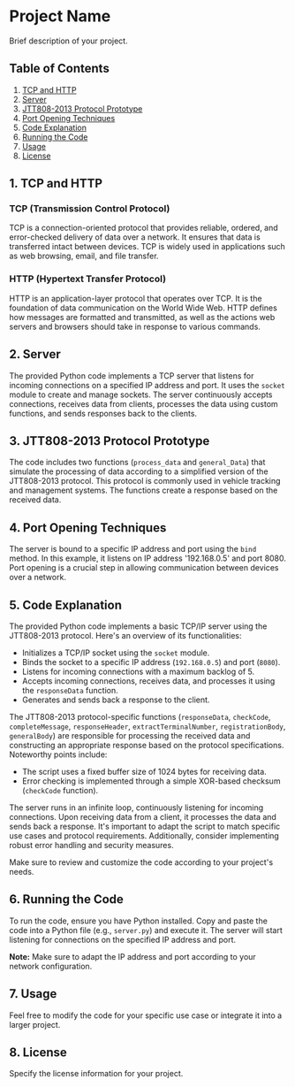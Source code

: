 # Project Name

Brief description of your project.

## Table of Contents

1. [TCP and HTTP](#1-tcp-and-http)
2. [Server](#2-server)
3. [JTT808-2013 Protocol Prototype](#3-jtt808-2013-protocol-prototype)
4. [Port Opening Techniques](#4-port-opening-techniques)
5. [Code Explanation](#5-code-explanation)
6. [Running the Code](#6-running-the-code)
7. [Usage](#7-usage)
8. [License](#8-license)

## 1. TCP and HTTP

### TCP (Transmission Control Protocol)

TCP is a connection-oriented protocol that provides reliable, ordered, and error-checked delivery of data over a network. It ensures that data is transferred intact between devices. TCP is widely used in applications such as web browsing, email, and file transfer.

### HTTP (Hypertext Transfer Protocol)

HTTP is an application-layer protocol that operates over TCP. It is the foundation of data communication on the World Wide Web. HTTP defines how messages are formatted and transmitted, as well as the actions web servers and browsers should take in response to various commands.

## 2. Server

The provided Python code implements a TCP server that listens for incoming connections on a specified IP address and port. It uses the `socket` module to create and manage sockets. The server continuously accepts connections, receives data from clients, processes the data using custom functions, and sends responses back to the clients.

## 3. JTT808-2013 Protocol Prototype

The code includes two functions (`process_data` and `general_Data`) that simulate the processing of data according to a simplified version of the JTT808-2013 protocol. This protocol is commonly used in vehicle tracking and management systems. The functions create a response based on the received data.

## 4. Port Opening Techniques

The server is bound to a specific IP address and port using the `bind` method. In this example, it listens on IP address '192.168.0.5' and port 8080. Port opening is a crucial step in allowing communication between devices over a network.

## 5. Code Explanation

The provided Python code implements a basic TCP/IP server using the JTT808-2013 protocol. Here's an overview of its functionalities:

- Initializes a TCP/IP socket using the `socket` module.
- Binds the socket to a specific IP address (`192.168.0.5`) and port (`8080`).
- Listens for incoming connections with a maximum backlog of 5.
- Accepts incoming connections, receives data, and processes it using the `responseData` function.
- Generates and sends back a response to the client.

The JTT808-2013 protocol-specific functions (`responseData`, `checkCode`, `completeMessage`, `responseHeader`, `extractTerminalNumber`, `registrationBody`, `generalBody`) are responsible for processing the received data and constructing an appropriate response based on the protocol specifications. Noteworthy points include:

- The script uses a fixed buffer size of 1024 bytes for receiving data.
- Error checking is implemented through a simple XOR-based checksum (`checkCode` function).

The server runs in an infinite loop, continuously listening for incoming connections. Upon receiving data from a client, it processes the data and sends back a response. It's important to adapt the script to match specific use cases and protocol requirements. Additionally, consider implementing robust error handling and security measures.

Make sure to review and customize the code according to your project's needs.

## 6. Running the Code

To run the code, ensure you have Python installed. Copy and paste the code into a Python file (e.g., `server.py`) and execute it. The server will start listening for connections on the specified IP address and port.

**Note:** Make sure to adapt the IP address and port according to your network configuration.

## 7. Usage

Feel free to modify the code for your specific use case or integrate it into a larger project.

## 8. License

Specify the license information for your project.
